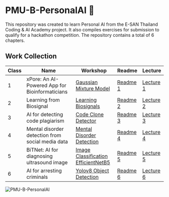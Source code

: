 # PMU-B-PersonalAI 🦾

This repository was created to learn Personal AI from the E-SAN Thailand Coding & AI Academy project. It also compiles exercises for submission to qualify for a hackathon competition. The repository contains a total of 6 chapters.

## Work Collection

|Class|Name|Workshop|Readme|Lecture |
| ------------- | ------------- |-------------  |-------------  |-------------  |
| 1  | xPore: An AI-Powered App for Bioinformaticians  |[Gaussian Mixture Model](https://github.com/JakgritB/PMU-B-PersonalAI/blob/main/01_xPore/GMM.ipynb) | [Readme 1](https://github.com/JakgritB/PMU-B-PersonalAI/blob/main/01_xPore/README.md)|[Lecture 1](https://github.com/JakgritB/PMU-B-PersonalAI/blob/main/01_xPore/01_xPore_Note.pdf)|
| 2  | Learning from Biosignal  | [Learning Biosignals](https://github.com/JakgritB/PMU-B-PersonalAI/tree/main/02_Biosignal/pmub-learning-biosignals-main) | [Readme 2](https://github.com/JakgritB/PMU-B-PersonalAI/blob/main/02_Biosignal/README.md)|[Lecture 2](https://github.com/JakgritB/PMU-B-PersonalAI/blob/main/02_Biosignal/02_Biosignal_Note.pdf)|
| 3  | AI for detecting code plagiarism  | [Code Clone Detector](https://github.com/JakgritB/PMU-B-PersonalAI/blob/main/03_CodeClone/PMU_B_CodingAI_CodeCloneDetection_Workshop_JakgritB.ipynb) | [Readme 3](https://github.com/JakgritB/PMU-B-PersonalAI/blob/main/03_CodeClone/README.md)|[Lecture 3](https://github.com/JakgritB/PMU-B-PersonalAI/blob/main/03_CodeClone/03_CodeClone_Note.pdf)|
| 4  | Mental disorder detection from social media data  | [Mental Disorder Detection](https://github.com/JakgritB/PMU-B-PersonalAI/blob/main/04_SocialMedia/SocialMedia_Jakgrit.ipynb)| [Readme 4](https://github.com/JakgritB/PMU-B-PersonalAI/blob/main/04_SocialMedia/README.md) |[Lecture 4](https://github.com/JakgritB/PMU-B-PersonalAI/blob/main/04_SocialMedia/04_SocialMedia_Note.pdf)|
| 5  | BiTNet: AI for diagnosing ultrasound image  | [Image Classification EfficientNetB5](https://github.com/JakgritB/PMU-B-PersonalAI/blob/main/05_BiTNet/PMUB_Personal_AI_Image_classification_EfficientNetB5_JakgritB.ipynb) | [Readme 5](https://github.com/JakgritB/PMU-B-PersonalAI/blob/main/05_BiTNet/README.md)|[Lecture 5](https://github.com/JakgritB/PMU-B-PersonalAI/tree/main/05_BiTNet/Note)|
| 6 | AI for arresting criminals  | [Yolov8 Object Detection](https://github.com/JakgritB/PMU-B-PersonalAI/blob/main/06_Criminals/Train_Yolov8_Object_Detection_on_Custom_Dataset_JakgritB.ipynb) | [Readme 6](https://github.com/JakgritB/PMU-B-PersonalAI/blob/main/06_Criminals/README.md)|[Lecture 6](https://github.com/JakgritB/PMU-B-PersonalAI/blob/main/06_Criminals/ObjectDetection_Note.pdf)|



![PMU-B-PersonalAI](https://socialify.git.ci/JakgritB/PMU-B-PersonalAI/image?description=1&descriptionEditable=Personal%20AI%20from%20the%20E-SAN%20Thailand%20Coding%20%26%20AI%20Academy%20&font=Raleway&forks=1&issues=1&language=1&name=1&owner=1&pattern=Signal&pulls=1&stargazers=1&theme=Dark)
